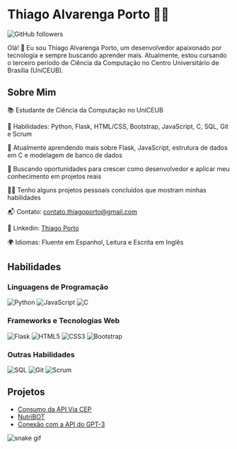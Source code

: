 # Thiago Alvarenga Porto 👨‍💻

![GitHub followers](https://img.shields.io/github/followers/devthiagoporto?label=Follow%20me&style=social)

Olá! 👋 Eu sou Thiago Alvarenga Porto, um desenvolvedor apaixonado por tecnologia e sempre buscando aprender mais. Atualmente, estou cursando o terceiro período de Ciência da Computação no Centro Universitário de Brasília (UniCEUB).  

## Sobre Mim

📚 Estudante de Ciência da Computação no UniCEUB

🔧 Habilidades: Python, Flask, HTML/CSS, Bootstrap, JavaScript, C, SQL, Git e Scrum

🌱 Atualmente aprendendo mais sobre Flask, JavaScript, estrutura de dados em C e modelagem de banco de dados

💼 Buscando oportunidades para crescer como desenvolvedor e aplicar meu conhecimento em projetos reais

👨‍💻 Tenho alguns projetos pessoais concluídos que mostram minhas habilidades

📬 Contato: [contato.thiagoporto@gmail.com](mailto:contato.thiagoporto@gmail.com)

🔗 Linkedin: [Thiago Porto](https://www.linkedin.com/in/thiago-porto-053886231)

🌍 Idiomas: Fluente em Espanhol, Leitura e Escrita em Inglês

## Habilidades

### Linguagens de Programação

<p>
  <img alt="Python" src="https://img.shields.io/badge/Python-%2314354C.svg?style=flat-square&logo=python&logoColor=white" />
  <img alt="JavaScript" src="https://img.shields.io/badge/JavaScript-%23323330.svg?style=flat-square&logo=javascript&logoColor=%23F7DF1E" />
  <img alt="C" src="https://img.shields.io/badge/C-%2300599C.svg?style=flat-square&logo=c&logoColor=white" />
</p>

### Frameworks e Tecnologias Web

<p>
  <img alt="Flask" src="https://img.shields.io/badge/Flask-%23000.svg?style=flat-square&logo=flask&logoColor=white" />
  <img alt="HTML5" src="https://img.shields.io/badge/HTML5-%23E34F26.svg?style=flat-square&logo=html5&logoColor=white" />
  <img alt="CSS3" src="https://img.shields.io/badge/CSS3-%231572B6.svg?style=flat-square&logo=css3&logoColor=white" />
  <img alt="Bootstrap" src="https://img.shields.io/badge/Bootstrap-%23563D7C.svg?style=flat-square&logo=bootstrap&logoColor=white" />
</p>

### Outras Habilidades

<p>
  <img alt="SQL" src="https://img.shields.io/badge/SQL-%2307405e.svg?style=flat-square&logo=sql&logoColor=white" />
  <img alt="Git" src="https://img.shields.io/badge/Git-%23F05033.svg?style=flat-square&logo=git&logoColor=white" />
  <img alt="Scrum" src="https://img.shields.io/badge/Scrum-%2300B4F0.svg?style=flat-square&logo=scrum&logoColor=white" />
</p>

## Projetos

- [Consumo da API Via CEP](https://github.com/devthiagoporto/api-viacep)
- [NutriBOT](https://github.com/devthiagoporto/planonutricional-AI)
- [Conexão com a API do GPT-3](https://github.com/devthiagoporto/apigpt-py)

![snake gif](https://github.com/devthiagoporto/devthiagoporto/blob/output/github-contribution-grid-snake.svg)

